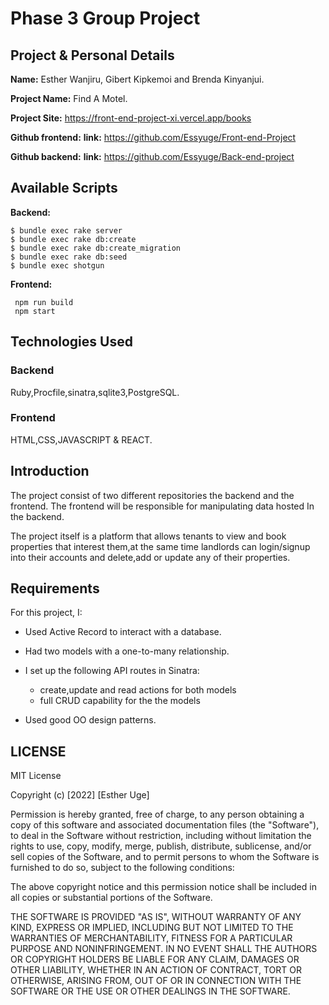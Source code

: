# Phase 3 Group Project 

## Project & Personal Details
**Name:** Esther Wanjiru, Gibert Kipkemoi and Brenda Kinyanjui.

**Project Name:** Find A Motel.

**Project Site:** https://front-end-project-xi.vercel.app/books

**Github frontend:** **link:** https://github.com/Essyuge/Front-end-Project
 
**Github backend:** **link:** https://github.com/Essyuge/Back-end-project
 

## Available Scripts

**Backend:**

```console
$ bundle exec rake server
$ bundle exec rake db:create
$ bundle exec rake db:create_migration
$ bundle exec rake db:seed
$ bundle exec shotgun
```


**Frontend:**

```console
 npm run build
 npm start

```

## Technologies Used
### Backend
Ruby,Procfile,sinatra,sqlite3,PostgreSQL.

### Frontend
HTML,CSS,JAVASCRIPT & REACT.

## Introduction
The project consist of two different repositories the backend and the frontend.
The frontend will be responsible for manipulating data hosted In the backend.

The project itself is a platform that allows tenants to view and book properties that interest them,at the same time landlords can login/signup into their accounts and delete,add or update any of their properties.

## Requirements

For this project, I:

- Used Active Record to interact with a database.
- Had two models with a one-to-many relationship.
- I set up the following API routes in Sinatra:
  - create,update and read actions for both models
  - full CRUD capability for the the models

- Used good OO design patterns. 


## LICENSE

MIT License

Copyright (c) [2022] [Esther Uge]

Permission is hereby granted, free of charge, to any person obtaining a copy of this software and associated documentation files (the "Software"), to deal in the Software without restriction, including without limitation the rights to use, copy, modify, merge, publish, distribute, sublicense, and/or sell copies of the Software, and to permit persons to whom the Software is furnished to do so, subject to the following conditions:

The above copyright notice and this permission notice shall be included in all copies or substantial portions of the Software.

THE SOFTWARE IS PROVIDED "AS IS", WITHOUT WARRANTY OF ANY KIND, EXPRESS OR IMPLIED, INCLUDING BUT NOT LIMITED TO THE WARRANTIES OF MERCHANTABILITY, FITNESS FOR A PARTICULAR PURPOSE AND NONINFRINGEMENT. IN NO EVENT SHALL THE AUTHORS OR COPYRIGHT HOLDERS BE LIABLE FOR ANY CLAIM, DAMAGES OR OTHER LIABILITY, WHETHER IN AN ACTION OF CONTRACT, TORT OR OTHERWISE, ARISING FROM, OUT OF OR IN CONNECTION WITH THE SOFTWARE OR THE USE OR OTHER DEALINGS IN THE SOFTWARE.